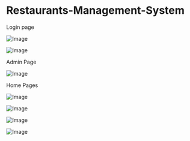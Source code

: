 # Restaurants-Management-System
Login page

![Image](https://github.com/user-attachments/assets/057ea0b2-124c-4225-acc6-24fb626a0579)

![Image](https://github.com/user-attachments/assets/699d2bf7-27d2-424e-b3c7-77e1df056de9)

Admin Page

![Image](https://github.com/user-attachments/assets/9bee9caf-92df-4c12-bdae-0470bed0ce17)

Home Pages

![Image](https://github.com/user-attachments/assets/04dbb730-4b4f-4feb-8126-ea9a3a0beed7)

![Image](https://github.com/user-attachments/assets/b6585250-5e34-42b6-9e05-eccca47f79d7)

![Image](https://github.com/user-attachments/assets/dc01daf5-fbd1-47e7-99ba-ee1ca0ed2d60)

![Image](https://github.com/user-attachments/assets/815c084a-1170-4f04-a4cb-d5d2a728c4ed)
